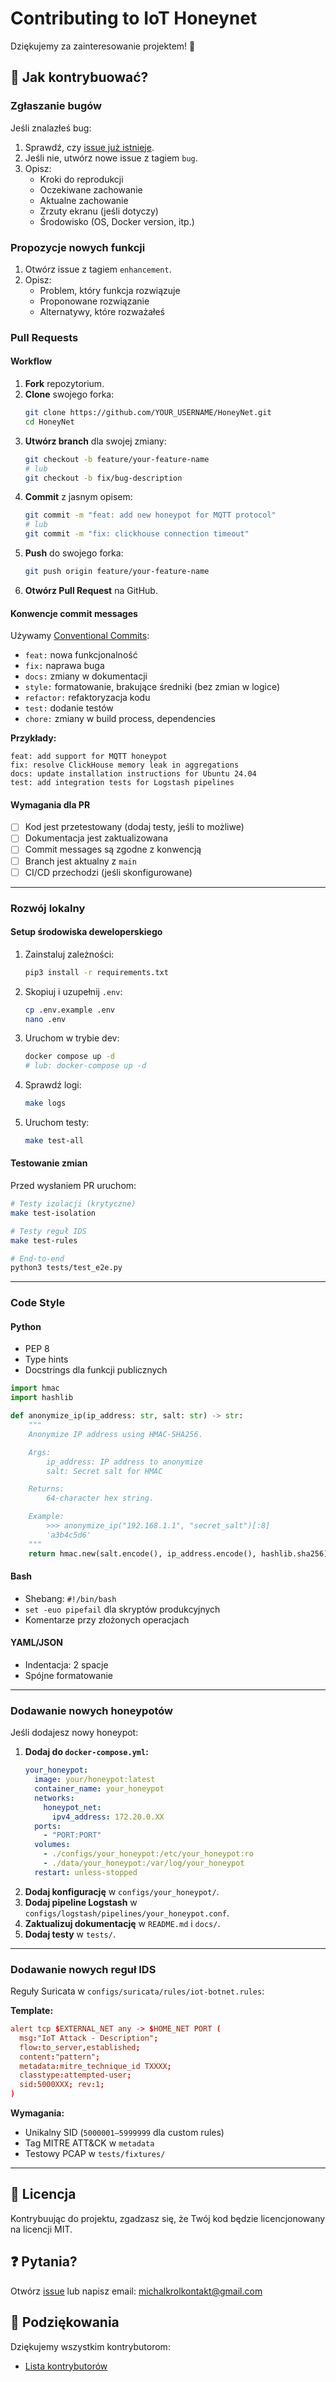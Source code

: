 # Contributing to IoT Honeynet

Dziękujemy za zainteresowanie projektem! 🎉

## 🤝 Jak kontrybuować?

### Zgłaszanie bugów

Jeśli znalazłeś bug:

1. Sprawdź, czy [issue już istnieje](https://github.com/m1szk4/HoneyNet/issues).
2. Jeśli nie, utwórz nowe issue z tagiem `bug`.
3. Opisz:
   - Kroki do reprodukcji
   - Oczekiwane zachowanie
   - Aktualne zachowanie
   - Zrzuty ekranu (jeśli dotyczy)
   - Środowisko (OS, Docker version, itp.)

### Propozycje nowych funkcji

1. Otwórz issue z tagiem `enhancement`.
2. Opisz:
   - Problem, który funkcja rozwiązuje
   - Proponowane rozwiązanie
   - Alternatywy, które rozważałeś

### Pull Requests

#### Workflow

1. **Fork** repozytorium.
2. **Clone** swojego forka:
   ```bash
   git clone https://github.com/YOUR_USERNAME/HoneyNet.git
   cd HoneyNet
   ```
3. **Utwórz branch** dla swojej zmiany:
   ```bash
   git checkout -b feature/your-feature-name
   # lub
   git checkout -b fix/bug-description
   ```
4. **Commit** z jasnym opisem:
   ```bash
   git commit -m "feat: add new honeypot for MQTT protocol"
   # lub
   git commit -m "fix: clickhouse connection timeout"
   ```
5. **Push** do swojego forka:
   ```bash
   git push origin feature/your-feature-name
   ```
6. **Otwórz Pull Request** na GitHub.

#### Konwencje commit messages

Używamy [Conventional Commits](https://www.conventionalcommits.org/):

- `feat:` nowa funkcjonalność
- `fix:` naprawa buga
- `docs:` zmiany w dokumentacji
- `style:` formatowanie, brakujące średniki (bez zmian w logice)
- `refactor:` refaktoryzacja kodu
- `test:` dodanie testów
- `chore:` zmiany w build process, dependencies

**Przykłady:**
```
feat: add support for MQTT honeypot
fix: resolve ClickHouse memory leak in aggregations
docs: update installation instructions for Ubuntu 24.04
test: add integration tests for Logstash pipelines
```

#### Wymagania dla PR

- [ ] Kod jest przetestowany (dodaj testy, jeśli to możliwe)
- [ ] Dokumentacja jest zaktualizowana
- [ ] Commit messages są zgodne z konwencją
- [ ] Branch jest aktualny z `main`
- [ ] CI/CD przechodzi (jeśli skonfigurowane)

---

### Rozwój lokalny

#### Setup środowiska deweloperskiego

1. Zainstaluj zależności:
   ```bash
   pip3 install -r requirements.txt
   ```
2. Skopiuj i uzupełnij `.env`:
   ```bash
   cp .env.example .env
   nano .env
   ```
3. Uruchom w trybie dev:
   ```bash
   docker compose up -d
   # lub: docker-compose up -d
   ```
4. Sprawdź logi:
   ```bash
   make logs
   ```
5. Uruchom testy:
   ```bash
   make test-all
   ```

#### Testowanie zmian

Przed wysłaniem PR uruchom:
```bash
# Testy izolacji (krytyczne)
make test-isolation

# Testy reguł IDS
make test-rules

# End-to-end
python3 tests/test_e2e.py
```

---

### Code Style

#### Python
- PEP 8
- Type hints
- Docstrings dla funkcji publicznych

```python
import hmac
import hashlib

def anonymize_ip(ip_address: str, salt: str) -> str:
    """
    Anonymize IP address using HMAC-SHA256.

    Args:
        ip_address: IP address to anonymize
        salt: Secret salt for HMAC

    Returns:
        64-character hex string.

    Example:
        >>> anonymize_ip("192.168.1.1", "secret_salt")[:8]
        'a3b4c5d6'
    """
    return hmac.new(salt.encode(), ip_address.encode(), hashlib.sha256).hexdigest()
```

#### Bash
- Shebang: `#!/bin/bash`
- `set -euo pipefail` dla skryptów produkcyjnych
- Komentarze przy złożonych operacjach

#### YAML/JSON
- Indentacja: 2 spacje
- Spójne formatowanie

---

### Dodawanie nowych honeypotów

Jeśli dodajesz nowy honeypot:

1. **Dodaj do `docker-compose.yml`:**
   ```yaml
   your_honeypot:
     image: your/honeypot:latest
     container_name: your_honeypot
     networks:
       honeypot_net:
         ipv4_address: 172.20.0.XX
     ports:
       - "PORT:PORT"
     volumes:
       - ./configs/your_honeypot:/etc/your_honeypot:ro
       - ./data/your_honeypot:/var/log/your_honeypot
     restart: unless-stopped
   ```
2. **Dodaj konfigurację** w `configs/your_honeypot/`.
3. **Dodaj pipeline Logstash** w `configs/logstash/pipelines/your_honeypot.conf`.
4. **Zaktualizuj dokumentację** w `README.md` i `docs/`.
5. **Dodaj testy** w `tests/`.

---

### Dodawanie nowych reguł IDS

Reguły Suricata w `configs/suricata/rules/iot-botnet.rules`:

**Template:**
```conf
alert tcp $EXTERNAL_NET any -> $HOME_NET PORT (
  msg:"IoT Attack - Description";
  flow:to_server,established;
  content:"pattern";
  metadata:mitre_technique_id TXXXX;
  classtype:attempted-user;
  sid:5000XXX; rev:1;
)
```

**Wymagania:**
- Unikalny SID (`5000001–5999999` dla custom rules)
- Tag MITRE ATT&CK w `metadata`
- Testowy PCAP w `tests/fixtures/`

---

## 📝 Licencja

Kontrybuując do projektu, zgadzasz się, że Twój kod będzie licencjonowany na licencji MIT.

## ❓ Pytania?

Otwórz [issue](https://github.com/m1szk4/HoneyNet/issues) lub napisz email: michalkrolkontakt@gmail.com

## 🙏 Podziękowania

Dziękujemy wszystkim kontrybutorom:
- [Lista kontrybutorów](https://github.com/m1szk4/HoneyNet/contributors)
